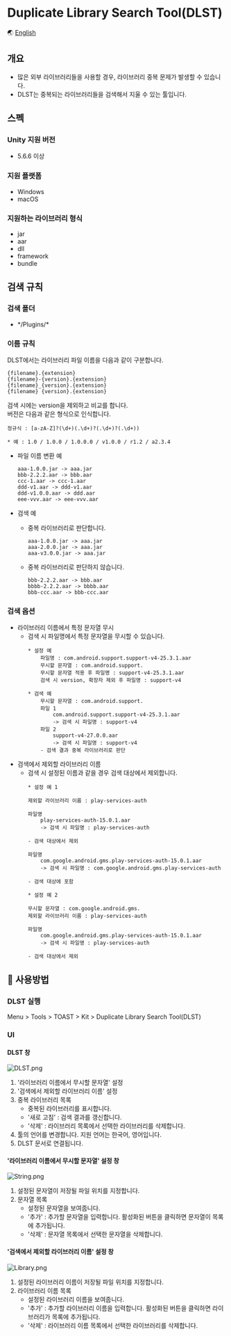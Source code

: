 # Duplicate Library Search Tool(DLST)

🌏 [English](README.en.md)

## 개요

* 많은 외부 라이브러리들을 사용할 경우, 라이브러리 중복 문제가 발생할 수 있습니다.
* DLST는 중복되는 라이브러리들을 검색해서 지울 수 있는 툴입니다.

## 스펙

### Unity 지원 버전

* 5.6.6 이상

### 지원 플랫폼

* Windows
* macOS

### 지원하는 라이브러리 형식

* jar
* aar
* dll
* framework
* bundle

## 검색 규칙

### 검색 폴더

* \*/Plugins/*

### 이름 규칙

DLST에서는 라이브러리 파일 이름을 다음과 같이 구분합니다.
```
{filename}.{extension}
{filename}-{version}.{extension}
{filename}_{version}.{extension}
{filename} {version}.{extension}
```

검색 시에는 version을 제외하고 비교를 합니다.</br>
버전은 다음과 같은 형식으로 인식합니다.
```
정규식 : [a-zA-Z]?(\d+)(.\d+)?(.\d+)?(.\d+))

* 예 : 1.0 / 1.0.0 / 1.0.0.0 / v1.0.0 / r1.2 / a2.3.4
```

* 파일 이름 변환 예
    ```
    aaa-1.0.0.jar -> aaa.jar
    bbb-2.2.2.aar -> bbb.aar
    ccc-1.aar -> ccc-1.aar
    ddd-v1.aar -> ddd-v1.aar
    ddd-v1.0.0.aar -> ddd.aar
    eee-vvv.aar -> eee-vvv.aar
    ```

* 검색 예
    * 중복 라이브러리로 판단합니다.
        ```
        aaa-1.0.0.jar -> aaa.jar
        aaa-2.0.0.jar -> aaa.jar
        aaa-v3.0.0.jar -> aaa.jar
        ```
    * 중복 라이브러리로 판단하지 않습니다.
        ```
        bbb-2.2.2.aar -> bbb.aar
        bbbb-2.2.2.aar -> bbbb.aar
        bbb-ccc.aar -> bbb-ccc.aar
        ```

### 검색 옵션

* 라이브러리 이름에서 특정 문자열 무시
    * 검색 시 파일명에서 특정 문자열을 무시할 수 있습니다.
        ```
        * 설정 예
            파일명 : com.android.support.support-v4-25.3.1.aar
            무시할 문자열 : com.android.support.
            무시할 문자열 적용 후 파일명 : support-v4-25.3.1.aar
            검색 시 version, 확장자 제외 후 파일명 : support-v4

        * 검색 예
            무시할 문자열 : com.android.support.
            파일 1
                com.android.support.support-v4-25.3.1.aar
                -> 검색 시 파일명 : support-v4
            파일 2
                support-v4-27.0.0.aar
                -> 검색 시 파일명 : support-v4
            - 검색 결과 중복 라이브러리로 판단
        ```
* 검색에서 제외할 라이브러리 이름
    * 검색 시 설정된 이름과 같을 경우 검색 대상에서 제외합니다.
        ```
        * 설정 예 1

        제외할 라이브러리 이름 : play-services-auth

        파일명
            play-services-auth-15.0.1.aar
            -> 검색 시 파일명 : play-services-auth

        - 검색 대상에서 제외

        파일명
            com.google.android.gms.play-services-auth-15.0.1.aar 
            -> 검색 시 파일명 : com.google.android.gms.play-services-auth

        - 검색 대상에 포함
        ```
        ```
        * 설정 예 2

        무시할 문자열 : com.google.android.gms.
        제외할 라이브러리 이름 : play-services-auth

        파일명
            com.google.android.gms.play-services-auth-15.0.1.aar 
            -> 검색 시 파일명 : play-services-auth

        - 검색 대상에서 제외
        ```

## 🔨 사용방법

### DLST 실행

Menu > Tools > TOAST > Kit > Duplicate Library Search Tool(DLST)

### UI

#### DLST 창

![DLST.png](images/DLST_Window.png)

1. '라이브러리 이름에서 무시할 문자열' 설정
2. '검색에서 제외할 라이브러리 이름' 설정
3. 중복 라이브러리 목록
    * 중복된 라이브러리를 표시합니다.
    * '새로 고침' : 검색 결과를 갱신합니다.
    * '삭제' : 라이브러리 목록에서 선택한 라이브러리를 삭제합니다.
4. 툴의 언어를 변경합니다. 지원 언어는 한국어, 영어입니다.
5. DLST 문서로 연결됩니다.

#### '라이브러리 이름에서 무시할 문자열' 설정 창

![String.png](images/DLST_String.png)

1. 설정된 문자열이 저장될 파일 위치를 지정합니다.
2. 문자열 목록
    * 설정된 문자열을 보여줍니다.
    * '추가' : 추가할 문자열을 입력합니다. 활성화된 버튼을 클릭하면 문자열이 목록에 추가됩니다.
    * '삭제' : 문자열 목록에서 선택한 문자열을 삭제합니다.

#### '검색에서 제외할 라이브러리 이름' 설정 창
	
![Library.png](images/DLST_Library.png)

1. 설정된 라이브러리 이름이 저장될 파일 위치를 지정합니다.
2. 라이브러리 이름 목록
    * 설정된 라이브러리 이름을 보여줍니다.
    * '추가' : 추가할 라이브러리 이름을 입력합니다. 활성화된 버튼을 클릭하면 라이브러리가 목록에 추가됩니다.
    * '삭제' : 라이브러리 이름 목록에서 선택한 라이브러리를 삭제합니다.